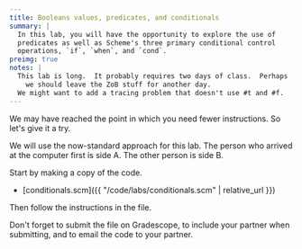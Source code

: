 ```yaml
---
title: Booleans values, predicates, and conditionals
summary: |
  In this lab, you will have the opportunity to explore the use of
  predicates as well as Scheme's three primary conditional control
  operations, `if`, `when`, and `cond`.
preimg: true
notes: |
  This lab is long.  It probably requires two days of class.  Perhaps
    we should leave the ZoB stuff for another day.
  We might want to add a tracing problem that doesn't use #t and #f.
---
```

We may have reached the point in which you need fewer instructions.  So
let's give it a try.

We will use the now-standard approach for this lab.
The person who arrived at the computer first is side A.
The other person is side B.  

Start by making a copy of the code.

* [conditionals.scm]({{ "/code/labs/conditionals.scm" | relative_url }})

Then follow the instructions in the file.

Don't forget to submit the file on Gradescope, to include your partner when submitting, and to email the code to your partner.